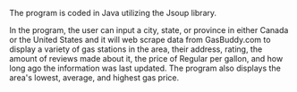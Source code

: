The program is coded in Java utilizing the Jsoup library.

In the program, the user can input a city, state, or province in either Canada or the United States and it will web scrape data from GasBuddy.com to display
a variety of gas stations in the area, their address, rating, the amount of reviews made about it, the price of Regular per gallon, and how long ago the information
was last updated. The program also displays the area's lowest, average, and highest gas price.
